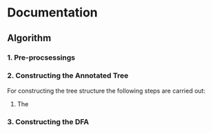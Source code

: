 # Documentation
## Algorithm
### 1. Pre-procsessings
### 2. Constructing the Annotated Tree
For constructing the tree structure the following steps are carried out:
1. The
### 3. Constructing the DFA